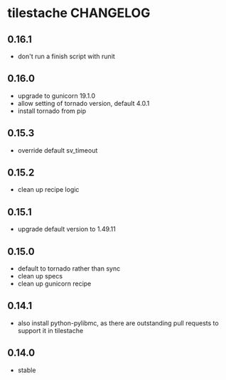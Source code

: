 tilestache CHANGELOG
===================

0.16.1
------
- don't run a finish script with runit

0.16.0
------
- upgrade to gunicorn 19.1.0
- allow setting of tornado version, default 4.0.1
- install tornado from pip

0.15.3
------
- override default sv_timeout

0.15.2
------
- clean up recipe logic

0.15.1
------
- upgrade default version to 1.49.11

0.15.0
------
- default to tornado rather than sync
- clean up specs
- clean up gunicorn recipe

0.14.1
------
- also install python-pylibmc, as there are outstanding pull requests to support it in tilestache

0.14.0
------
- stable

